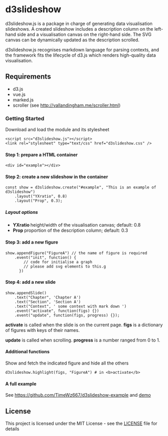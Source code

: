 # d3slideshow

d3slideshow.js is a package in charge of generating data visualisation slideshows. A created slideshow includes a description column on the left-hand side and a visualisation canvas on the right-hand side. The SVG canvas can be dynamically updated as the description scrolled. 

d3slideshow.js recognises markdown language for parsing contexts, and the framework fits the lifecycle of d3.js which renders high-quality data visualisation.  

## Requirements

- d3.js
- vue.js
- marked.js
- scroller (see http://vallandingham.me/scroller.html)

### Getting Started

Download and load the module and its stylesheet

```
<script src="d3slideshow.js"></script>
<link rel="stylesheet" type="text/css" href="d3slideshow.css" />
```



#### Step 1: prepare a HTML container

```
<div id="example"></div>
```

#### Step 2: create a new slideshow in the container

```
const show = d3slideshow.create("#example", "This is an example of d3slideshow")
    .layout("YXratio", 0.8)
    .layout("Prop", 0.3);
```

##### Layout options

- <b> YXratio </b> height/width of the visualisation canvas; default: 0.8  
- <b> Prop </b> proportion of the description column; default: 0.3

#### Step 3: add a new figure

```
show.appendFigure("FigureA") // the name of figure is required
    .event("init", function() {
        // code for initialise a graph
        // please add svg elements to this.g
      })
```


#### Step 4: add a new slide

```
show.appendSlide()
    .text("Chapter", 'Chapter A')
    .text("Section", 'Section A')
    .text("Context", ' some context with mark down ')
    .event("activate", function(figs) {})
    .event("update", function(figs, progress) {});
```

<b>activate</b> is called when the slide is on the current page. <b>figs</b> is a dictionary of figures with keys of their names.

<b>update</b> is called when scrolling. <b>progress</b> is a number ranged from 0 to 1.





#### Additional functions

Show and fetch the indicated figure and hide all the others
```
d3slideshow.highlight(figs, "FigureA") # in <b>activate</b>
```


#### A full example
See https://github.com/TimeWz667/d3slideshow-example and [demo](https://timewz667.github.io/d3slideshow-example/index.html)




## License

This project is licensed under the MIT License - see the [LICENSE](LICENSE) file for details
